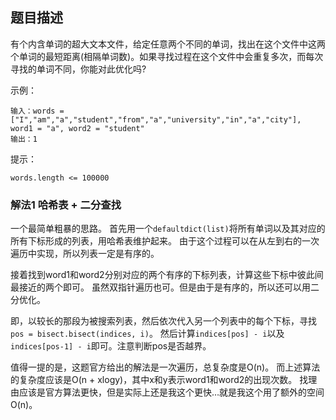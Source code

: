 ## 题目描述
有个内含单词的超大文本文件，给定任意两个不同的单词，找出在这个文件中这两个单词的最短距离(相隔单词数)。如果寻找过程在这个文件中会重复多次，而每次寻找的单词不同，你能对此优化吗?

示例：
```
输入：words = ["I","am","a","student","from","a","university","in","a","city"], word1 = "a", word2 = "student"
输出：1
```

提示：
```
words.length <= 100000
```

### 解法1 哈希表 + 二分查找
一个最简单粗暴的思路。
首先用一个`defaultdict(list)`将所有单词以及其对应的所有下标形成的列表，用哈希表维护起来。
由于这个过程可以在从左到右的一次遍历中实现，所以列表一定是有序的。

接着找到word1和word2分别对应的两个有序的下标列表，计算这些下标中彼此间最接近的两个即可。
虽然双指针遍历也可。但是由于是有序的，所以还可以用二分优化。

即，以较长的那段为被搜索列表，然后依次代入另一个列表中的每个下标，寻找`pos = bisect.bisect(indices, i)`。
然后计算`indices[pos] - i`以及`indices[pos-1] - i`即可。注意判断pos是否越界。

值得一提的是，这题官方给出的解法是一次遍历，总复杂度是O(n)。
而上述算法的复杂度应该是O(n + xlogy)，其中x和y表示word1和word2的出现次数。
找理由应该是官方算法更快，但是实际上还是我这个更快…就是我这个用了额外的空间O(n)。